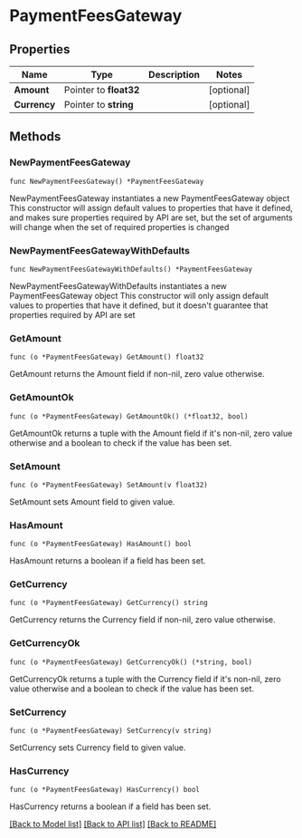 # PaymentFeesGateway

## Properties

Name | Type | Description | Notes
------------ | ------------- | ------------- | -------------
**Amount** | Pointer to **float32** |  | [optional] 
**Currency** | Pointer to **string** |  | [optional] 

## Methods

### NewPaymentFeesGateway

`func NewPaymentFeesGateway() *PaymentFeesGateway`

NewPaymentFeesGateway instantiates a new PaymentFeesGateway object
This constructor will assign default values to properties that have it defined,
and makes sure properties required by API are set, but the set of arguments
will change when the set of required properties is changed

### NewPaymentFeesGatewayWithDefaults

`func NewPaymentFeesGatewayWithDefaults() *PaymentFeesGateway`

NewPaymentFeesGatewayWithDefaults instantiates a new PaymentFeesGateway object
This constructor will only assign default values to properties that have it defined,
but it doesn't guarantee that properties required by API are set

### GetAmount

`func (o *PaymentFeesGateway) GetAmount() float32`

GetAmount returns the Amount field if non-nil, zero value otherwise.

### GetAmountOk

`func (o *PaymentFeesGateway) GetAmountOk() (*float32, bool)`

GetAmountOk returns a tuple with the Amount field if it's non-nil, zero value otherwise
and a boolean to check if the value has been set.

### SetAmount

`func (o *PaymentFeesGateway) SetAmount(v float32)`

SetAmount sets Amount field to given value.

### HasAmount

`func (o *PaymentFeesGateway) HasAmount() bool`

HasAmount returns a boolean if a field has been set.

### GetCurrency

`func (o *PaymentFeesGateway) GetCurrency() string`

GetCurrency returns the Currency field if non-nil, zero value otherwise.

### GetCurrencyOk

`func (o *PaymentFeesGateway) GetCurrencyOk() (*string, bool)`

GetCurrencyOk returns a tuple with the Currency field if it's non-nil, zero value otherwise
and a boolean to check if the value has been set.

### SetCurrency

`func (o *PaymentFeesGateway) SetCurrency(v string)`

SetCurrency sets Currency field to given value.

### HasCurrency

`func (o *PaymentFeesGateway) HasCurrency() bool`

HasCurrency returns a boolean if a field has been set.


[[Back to Model list]](../README.md#documentation-for-models) [[Back to API list]](../README.md#documentation-for-api-endpoints) [[Back to README]](../README.md)



